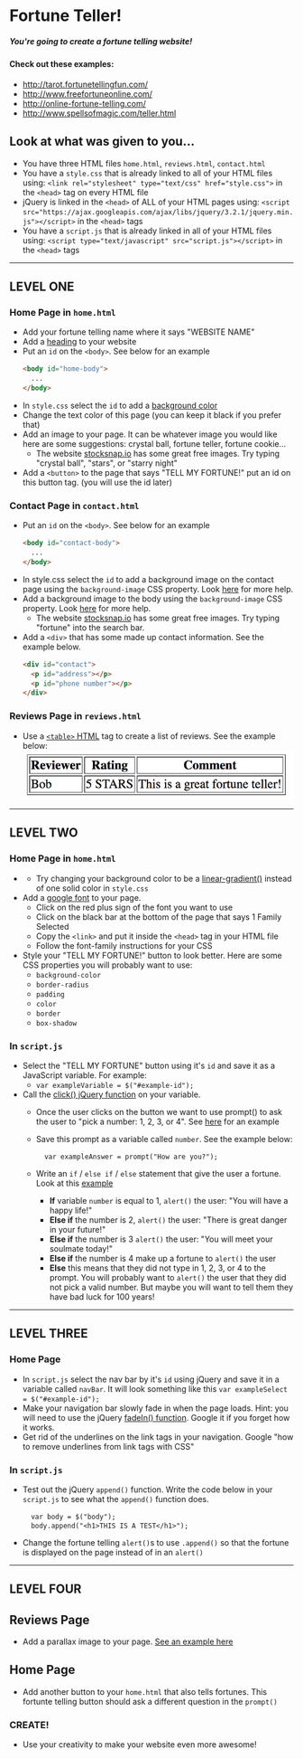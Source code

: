 # Fortune Teller!

##### You're going to create a fortune telling website!

#### Check out these examples:
* http://tarot.fortunetellingfun.com/
* http://www.freefortuneonline.com/
* http://online-fortune-telling.com/
* http://www.spellsofmagic.com/teller.html

## Look at what was given to you...
* You have three HTML files `home.html`, `reviews.html`, `contact.html`
* You have a `style.css` that is already linked to all of your HTML files using: `<link rel="stylesheet" type="text/css" href="style.css">` in the `<head>` tag on every HTML file
* jQuery is linked in the `<head>` of ALL of your HTML pages using: `<script src="https://ajax.googleapis.com/ajax/libs/jquery/3.2.1/jquery.min.js"></script>` in the `<head>` tags
* You have a `script.js` that is already linked in all of your HTML files using: `<script type="text/javascript" src="script.js"></script>` in the `<head>` tags

_____________________________________________________________________________ 
## LEVEL ONE

### Home Page in `home.html`
* Add your fortune telling name where it says "WEBSITE NAME"
* Add a [heading](https://www.w3schools.com/html/html_headings.asp) to your website
* Put an `id` on the `<body>`. See below for an example
  ``` HTML
  <body id="home-body">
    ...
  </body>
  ```
* In `style.css` select the `id` to add a [background color](https://www.w3schools.com/cssref/pr_background-color.asp)
* Change the text color of this page (you can keep it black if you prefer that)
* Add an image to your page. It can be whatever image you would like here are some suggestions: crystal ball, fortune teller, fortune cookie...
  * The website [stocksnap.io](https://stocksnap.io/) has some great free images. Try typing "crystal ball", "stars", or "starry night"
* Add a `<button>` to the page that says "TELL MY FORTUNE!" put an id on this button tag. (you will use the id later)

### Contact Page in `contact.html`
* Put an `id` on the `<body>`. See below for an example
  ``` HTML
  <body id="contact-body">
    ...
  </body>
  ```
* In style.css select the `id` to add a background image on the contact page using the `background-image` CSS property. Look [here](https://css-tricks.com/perfect-full-page-background-image/) for more help. 
* Add a background image to the body using the `background-image` CSS property. Look [here](https://css-tricks.com/perfect-full-page-background-image/) for more help. 
  * The website [stocksnap.io](https://stocksnap.io/) has some great free images. Try typing "fortune" into the search bar.
* Add a `<div>` that has some made up contact information. See the example below.
  ``` HTML
  <div id="contact">
    <p id="address"></p>
    <p id="phone number"></p>
  </div>
  ```

### Reviews Page in `reviews.html`
* Use a [`<table>` HTML](https://www.w3schools.com/html/html_tables.asp) tag to create a list of reviews. See the example below:
  ![example table](images/example-table.png)

_____________________________________________________________________________
## LEVEL TWO

### Home Page in `home.html`
* * Try changing your background color to be a [linear-gradient()](https://developer.mozilla.org/en-US/docs/Web/CSS/linear-gradient) instead of one solid color in `style.css`
* Add a [google font](https://fonts.google.com/) to your page.
  * Click on the red plus sign of the font you want to use
  * Click on the black bar at the bottom of the page that says 1 Family Selected
  * Copy the `<link>` and put it inside the `<head>` tag in your HTML file
  * Follow the font-family instructions for your CSS
* Style your "TELL MY FORTUNE!" button to look better. Here are some CSS properties you will probably want to use:
  * `background-color`
  * `border-radius`
  * `padding`
  * `color`
  * `border`
  * `box-shadow`


### In `script.js`
* Select the "TELL MY FORTUNE" button using it's `id` and save it as a JavaScript variable. For example:
  * ``` var exampleVariable = $("#example-id"); ```
* Call the [click() jQuery function](https://api.jquery.com/click/) on your variable. 
  * Once the user clicks on the button we want to use prompt() to ask the user to "pick a number: 1, 2, 3, or 4". See [here](https://www.w3schools.com/jsref/met_win_prompt.asp) for an example
  * Save this prompt as a variable called `number`. See the example below:
    ```
      var exampleAnswer = prompt("How are you?");
    ```
    
  * Write an `if` / `else if` / `else` statement that give the user a fortune. Look at this [example](https://www.w3schools.com/js/js_if_else.asp)
    * **If** variable `number` is equal to 1, `alert()` the user: "You will have a happy life!"
    * **Else if** the number is 2, `alert()` the user: "There is great danger in your future!"
    * **Else if** the number is 3 `alert()` the user: "You will meet your soulmate today!"
    * **Else if** the number is 4 make up a fortune to  `alert()` the user
    * **Else** this means that they did not type in 1, 2, 3, or 4 to the prompt. You will probably want to `alert()` the user that they did not pick a valid number. But maybe you will want to tell them they have bad luck for 100 years!

_____________________________________________________________________________
## LEVEL THREE

### Home Page
* In `script.js` select the nav bar by it's `id` using jQuery and save it in a variable called `navBar`. It will look something like this 
  ` var exampleSelect = $("#example-id"); `
* Make your navigation bar slowly fade in when the page loads. Hint: you will need to use the jQuery [fadeIn() function](http://api.jquery.com/fadein/). Google it if you forget how it works.
* Get rid of the underlines on the link tags in your navigation. Google "how to remove underlines from link tags with CSS"


### In `script.js`
* Test out the jQuery `append()` function. Write the code below in your `script.js` to see what the `append()` function does.
  ``` 
    var body = $("body");
    body.append("<h1>THIS IS A TEST</h1>");
  ```
* Change the fortune telling `alert()`s to use `.append()` so that the fortune is displayed on the page instead of in an `alert()`

_____________________________________________________________________________
## LEVEL FOUR

## Reviews Page
* Add a parallax image to your page. [See an example here](https://www.w3schools.com/howto/howto_css_parallax.asp)

## Home Page
* Add another button to your `home.html` that also tells fortunes. This fortunte telling button should ask a different question in the `prompt()`

### CREATE!
* Use your creativity to make your website even more awesome!





